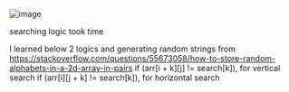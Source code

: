 ![image](https://github.com/user-attachments/assets/7742e015-d5fe-4e4e-b31f-398e73b7b577)


searching logic took time

I learned below 2 logics and generating random strings from https://stackoverflow.com/questions/55673058/how-to-store-random-alphabets-in-a-2d-array-in-pairs
if (arr[i + k][j] != search[k]), for vertical search
if (arr[i][j + k] != search[k]), for horizontal search
